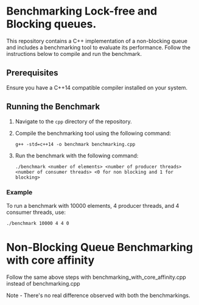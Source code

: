 # Benchmarking Lock-free and Blocking queues.

This repository contains a C++ implementation of a non-blocking queue and includes a benchmarking tool to evaluate its performance. Follow the instructions below to compile and run the benchmark.

## Prerequisites

Ensure you have a C++14 compatible compiler installed on your system.

## Running the Benchmark

1. Navigate to the `cpp` directory of the repository.

2. Compile the benchmarking tool using the following command:
    ```shell
    g++ -std=c++14 -o benchmark benchmarking.cpp
    ```

3. Run the benchmark with the following command:
    ```shell
    ./benchmark <number of elements> <number of producer threads> <number of consumer threads> <0 for non blocking and 1 for blocking>
    ```

### Example

To run a benchmark with 10000 elements, 4 producer threads, and 4 consumer threads, use:
```shell
./benchmark 10000 4 4 0
```


# Non-Blocking Queue Benchmarking with core affinity

Follow the same above steps with benchmarking_with_core_affinity.cpp instead of benchmarking.cpp

Note - There's no real difference observed with both the benchmarkings.
